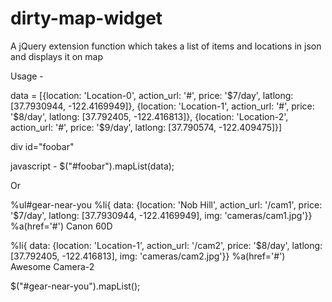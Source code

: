dirty-map-widget
================

A jQuery extension function which takes a list of items and locations in json and displays it on map


Usage -

data =
[{location: 'Location-0', action_url: '#', price: '$7/day', latlong: [37.7930944, -122.4169949]},
 {location: 'Location-1', action_url: '#', price: '$8/day', latlong: [37.792405, -122.416813]},
 {location: 'Location-2', action_url: '#', price: '$9/day', latlong: [37.790574, -122.409475]}]

div id="foobar"

javascript -
$("#foobar").mapList(data);

Or

%ul#gear-near-you
  %li{ data: {location: 'Nob Hill',
              action_url: '/cam1',
              price: '$7/day',
              latlong: [37.7930944, -122.4169949],
              img: 'cameras/cam1.jpg'}}
    %a(href='#') Canon 60D

  %li{ data: {location: 'Location-1',
              action_url: '/cam2',
              price: '$8/day',
              latlong: [37.792405, -122.416813],
              img: 'cameras/cam2.jpg'}}
    %a(href='#') Awesome Camera-2

$("#gear-near-you").mapList();

